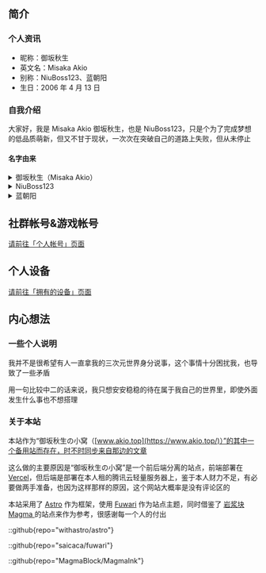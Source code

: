 ## 简介
### 个人资讯
- 昵称：御坂秋生
- 英文名：Misaka Akio
- 别称：NiuBoss123、蓝朝阳
- 生日：2006 年 4 月 13 日

### 自我介绍
大家好，我是 Misaka Akio 御坂秋生，也是 NiuBoss123，只是个为了完成梦想的低品质萌新，但又不甘于现状，一次次在突破自己的道路上失败，但从未停止

#### 名字由来

<details><summary>御坂秋生（Misaka Akio）</summary>
「御坂」源自《魔法禁书目录》系列 御坂美琴（Misaka Mikoto）的姓，「秋生」来自《Clannad》系列 古河秋生（Furukawa Akio）的名字。自2023年中旬开始启用
</details>

<details><summary>NiuBoss123</summary>
英文部分是早年仍在使用的中文名称 牛局长 的直接翻译，数字部分则是因为注册 Minecraft 时撞名而增加的后缀。中文名称因部分原因在2023年开始逐步弃用
</details>

<details><summary>蓝朝阳</summary>
本人姓蓝，后面的「朝阳」无特殊意义，非本人真名。自2023年中旬开始启用
</details>

## 社群帐号&游戏帐号

[请前往「个人帐号」页面](https://www.akio.top/account)

## 个人设备

[请前往「拥有的设备」页面](https://www.akio.top/equipment)

## 内心想法
### 一些个人说明
我并不是很希望有人一直拿我的三次元世界身分说事，这个事情十分困扰我，也导致了一些矛盾

用一句比较中二的话来说，我只想安安稳稳的待在属于我自己的世界里，即使外面发生什么事也不想搭理

### 关于本站

本站作为“御坂秋生の小窝（[www.akio.top](https://www.akio.top/)）”的其中一个备用站而存在，时不时同步来自那边的文章

这么做的主要原因是“御坂秋生の小窝”是一个前后端分离的站点，前端部署在[Vercel](https://vercel.com)，但后端是部署在本人租的腾讯云轻量服务器上，鉴于本人财力不足，有必要做两手准备，也因为这样那样的原因，这个网站大概率是没有评论区的

本站采用了 [Astro](https://astro.build/) 作为框架，使用 [Fuwari](https://github.com/saicaca/fuwari) 作为站点主题，同时借鉴了 [岩浆块Magma ](https://magma.ink/) 的站点来作为参考，很感谢每一个人的付出

::github{repo="withastro/astro"}

::github{repo="saicaca/fuwari"}

::github{repo="MagmaBlock/MagmaInk"}